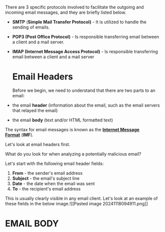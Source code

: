 There are 3 specific protocols involved to facilitate the outgoing and incoming email messages, and they are briefly listed below.

- **SMTP** (**Simple Mail Transfer Protocol)** - It is utilized to handle the sending of emails. 

- **POP3 (Post Office Protocol)** - Is responsible transferring email between a client and a mail server. 

- **IMAP (Internet Message Access Protocol)** - Is responsible transferring email between a client and a mail server


	 # Email Headers
	Before we begin, we need to understand that there are two parts to an email:

- the email **header** (information about the email, such as the email servers that relayed the email)
- the email **body** (text and/or HTML formatted text)

The syntax for email messages is known as the **[Internet Message Format](https://datatracker.ietf.org/doc/html/rfc5322)** (**IMF**).

Let's look at email headers first. 

What do you look for when analyzing a potentially malicious email?  

Let's start with the following email header fields:

1. **From** - the sender's email address
2. **Subject** - the email's subject line
3. **Date** - the date when the email was sent
4. **To** - the recipient's email address

This is usually clearly visible in any email client. Let's look at an example of these fields in the below image.![[Pasted image 20241118094911.png]]

# EMAIL BODY
